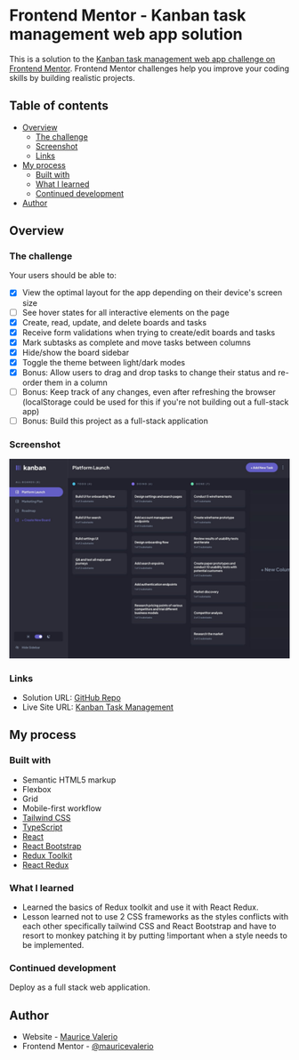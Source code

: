 # Frontend Mentor - Kanban task management web app solution

This is a solution to the [Kanban task management web app challenge on Frontend Mentor](https://www.frontendmentor.io/challenges/kanban-task-management-web-app-wgQLt-HlbB). Frontend Mentor challenges help you improve your coding skills by building realistic projects. 

## Table of contents

- [Overview](#overview)
  - [The challenge](#the-challenge)
  - [Screenshot](#screenshot)
  - [Links](#links)
- [My process](#my-process)
  - [Built with](#built-with)
  - [What I learned](#what-i-learned)
  - [Continued development](#continued-development)
- [Author](#author)

## Overview

### The challenge

Your users should be able to:

- [x] View the optimal layout for the app depending on their device's screen size
- [ ] See hover states for all interactive elements on the page
- [x] Create, read, update, and delete boards and tasks
- [x] Receive form validations when trying to create/edit boards and tasks
- [x] Mark subtasks as complete and move tasks between columns
- [x] Hide/show the board sidebar
- [x] Toggle the theme between light/dark modes
- [x] Bonus: Allow users to drag and drop tasks to change their status and re-order them in a column
- [ ] Bonus: Keep track of any changes, even after refreshing the browser (localStorage could be used for this if you're not building out a full-stack app)
- [ ] Bonus: Build this project as a full-stack application

### Screenshot

![Design preview for the Kanban task management web app coding challenge](./desktop-preview.jpg)

### Links

- Solution URL: [GitHub Repo](https://github.com/mauricevalerio/frontendmentor-challenges/tree/main/kanban-task-management)
- Live Site URL: [Kanban Task Management](https://kanbantaskmgmt.netlify.app/)

## My process

### Built with

- Semantic HTML5 markup
- Flexbox
- Grid
- Mobile-first workflow
- [Tailwind CSS](https://tailwindcss.com/)
- [TypeScript](https://www.typescriptlang.org/)
- [React](https://reactjs.org/)
- [React Bootstrap](https://react-bootstrap.netlify.app/)
- [Redux Toolkit](https://redux-toolkit.js.org/)
- [React Redux](https://react-redux.js.org/)

### What I learned
- Learned the basics of Redux toolkit and use it with React Redux.
- Lesson learned not to use 2 CSS frameworks as the styles conflicts with each other specifically tailwind CSS and React Bootstrap and have to resort to monkey patching it by putting !important when a style needs to be implemented.

### Continued development
Deploy as a full stack web application.

## Author

- Website - [Maurice Valerio](https://mauricevalerio.dev)
- Frontend Mentor - [@mauricevalerio](https://www.frontendmentor.io/profile/mauricevalerio)